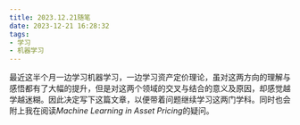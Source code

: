 ```yaml
---
title: 2023.12.21随笔
date: 2023-12-21 16:28:32
tags:
- 学习
- 机器学习
---
```

​		最近这半个月一边学习机器学习，一边学习资产定价理论，虽对这两方向的理解与感悟都有了大幅的提升，但是对这两个领域的交叉与结合的意义及原因，却感觉越学越迷糊。因此决定写下这篇文章，以便带着问题继续学习这两门学科。
​		同时也会附上我在阅读*Machine Learning in Asset Pricing*的疑问。